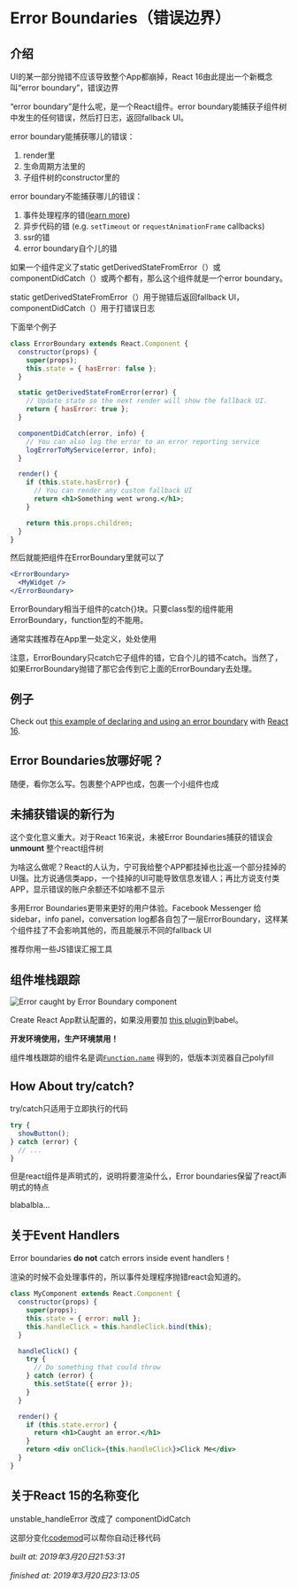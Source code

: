 # Error Boundaries（错误边界）

## 介绍

UI的某一部分抛错不应该导致整个App都崩掉，React 16由此提出一个新概念叫“error boundary”，错误边界

“error boundary”是什么呢，是一个React组件。error boundary能捕获子组件树中发生的任何错误，然后打日志，返回fallback UI。

error boundary能捕获哪儿的错误：

1. render里
2. 生命周期方法里的
3. 子组件树的constructor里的

error boundary不能捕获哪儿的错误：

1. 事件处理程序的错([learn more](https://reactjs.org/docs/error-boundaries.html#how-about-event-handlers))
2. 异步代码的错 (e.g. `setTimeout` or `requestAnimationFrame` callbacks)
3. ssr的错
4. error boundary自个儿的错

如果一个组件定义了static getDerivedStateFromError（）或componentDidCatch（）或两个都有，那么这个组件就是一个error boundary。

static getDerivedStateFromError（）用于抛错后返回fallback UI，componentDidCatch（）用于打错误日志

下面举个例子

```jsx
class ErrorBoundary extends React.Component {
  constructor(props) {
    super(props);
    this.state = { hasError: false };
  }

  static getDerivedStateFromError(error) {
    // Update state so the next render will show the fallback UI.
    return { hasError: true };
  }

  componentDidCatch(error, info) {
    // You can also log the error to an error reporting service
    logErrorToMyService(error, info);
  }

  render() {
    if (this.state.hasError) {
      // You can render any custom fallback UI
      return <h1>Something went wrong.</h1>;
    }

    return this.props.children; 
  }
}
```

然后就能把组件在ErrorBoundary里就可以了

```jsx
<ErrorBoundary>
  <MyWidget />
</ErrorBoundary>
```

ErrorBoundary相当于组件的catch{}块。只要class型的组件能用ErrorBoundary，function型的不能用。

通常实践推荐在App里一处定义，处处使用

注意，ErrorBoundary只catch它子组件的错，它自个儿的错不catch。当然了，如果ErrorBoundary抛错了那它会传到它上面的ErrorBoundary去处理。

## 例子

Check out [this example of declaring and using an error boundary](https://codepen.io/gaearon/pen/wqvxGa?editors=0010) with [React 16](https://reactjs.org/blog/2017/09/26/react-v16.0.html).

## Error Boundaries放哪好呢？

随便，看你怎么写。包裹整个APP也成，包裹一个小组件也成

## 未捕获错误的新行为

这个变化意义重大。对于React 16来说，未被Error Boundaries捕获的错误会 **unmount** 整个react组件树

为啥这么做呢？React的人认为，宁可我给整个APP都挂掉也比返一个部分挂掉的UI强。比方说通信类app，一个挂掉的UI可能导致信息发错人；再比方说支付类APP，显示错误的账户余额还不如啥都不显示

多用Error Boundaries更带来更好的用户体验。Facebook Messenger 给sidebar，info panel，conversation log都各自包了一层ErrorBoundary，这样某个组件挂了不会影响其他的，而且能展示不同的fallback UI

推荐你用一些JS错误汇报工具

## 组件堆栈跟踪

![Error caught by Error Boundary component](https://reactjs.org/static/error-boundaries-stack-trace-f1276837b03821b43358d44c14072945-acf85.png)

Create React App默认配置的，如果没用要加 [this plugin](https://www.npmjs.com/package/babel-plugin-transform-react-jsx-source)到babel。

**开发环境使用，生产环境禁用！**

组件堆栈跟踪的组件名是调[`Function.name`](https://developer.mozilla.org/en-US/docs/Web/JavaScript/Reference/Global_Objects/Function/name) 得到的，低版本浏览器自己polyfill

## How About try/catch?

try/catch只适用于立即执行的代码

```jsx
try {
  showButton();
} catch (error) {
  // ...
}
```

但是react组件是声明式的，说明将要渲染什么，Error boundaries保留了react声明式的特点

blabalbla...

## 关于Event Handlers

Error boundaries **do not** catch errors inside event handlers！

渲染的时候不会处理事件的，所以事件处理程序抛错react会知道的。

```jsx
class MyComponent extends React.Component {
  constructor(props) {
    super(props);
    this.state = { error: null };
    this.handleClick = this.handleClick.bind(this);
  }

  handleClick() {
    try {
      // Do something that could throw
    } catch (error) {
      this.setState({ error });
    }
  }

  render() {
    if (this.state.error) {
      return <h1>Caught an error.</h1>
    }
    return <div onClick={this.handleClick}>Click Me</div>
  }
}
```

## 关于React 15的名称变化

unstable_handleError 改成了 componentDidCatch

这部分变化[codemod](https://github.com/reactjs/react-codemod#error-boundaries)可以帮你自动迁移代码



*built at: ‎2019‎年‎3‎月‎20‎日21:53:31*

*finished at: 2019年3月20日23:13:05*






